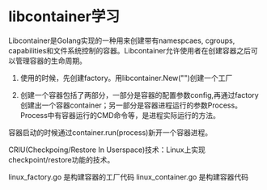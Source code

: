 # libcontainer学习

Libcontainer是Golang实现的一种用来创建带有namespcaes, cgroups, capabilities和文件系统控制的容器。Libcontainer允许使用者在创建容器之后可以管理容器的生命周期。

1. 使用的时候，先创建factory。用libcontainer.New("")创建一个工厂

2. 创建一个容器包括了两部分，一部分是容器的配置参数config,再通过factory创建出一个容器container；另一部分是容器进程运行的参数Process。Process中有容器运行的CMD命令等，是进程实际运行的方法。


容器启动的时候通过container.run(process)新开一个容器进程。

CRIU(Checkpoing/Restore In Userspace)技术：Linux上实现checkpoint/restore功能的技术。

linux_factory.go 是构建容器的工厂代码
linux_container.go 是构建容器代码
